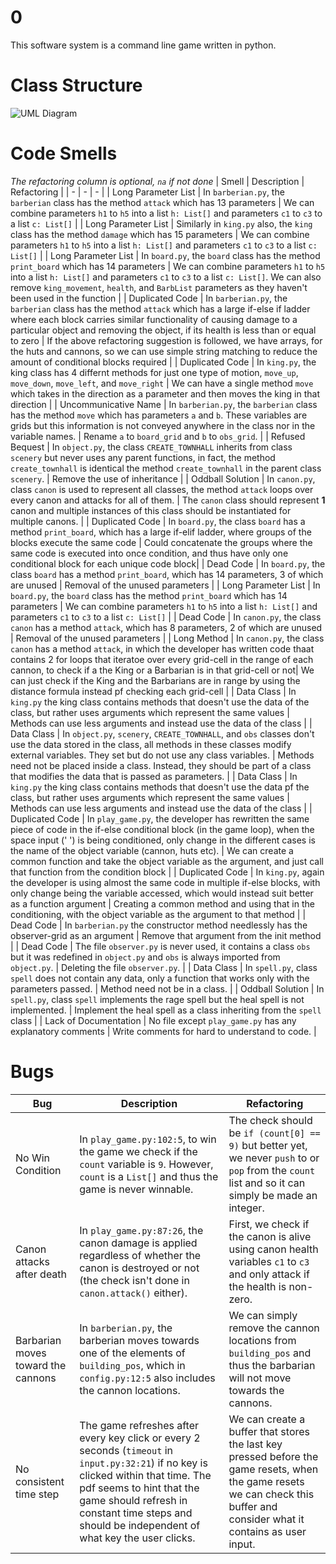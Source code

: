 # 0
This software system is a command line game written in python.

# Class Structure
![UML Diagram](https://www.linkpicture.com/q/dass_a2_uml_2.png)

# Code Smells
*The refactoring column is optional, `na` if not done*
| Smell | Description | Refactoring |
| - | - | - |
| Long Parameter List | In `barberian.py`, the `barberian` class has the method `attack` which has 13 parameters | We can combine parameters `h1` to `h5` into a list `h: List[]` and parameters `c1` to `c3` to a list `c: List[]` |
| Long Parameter List | Similarly in `king.py` also, the `king` class has the method `damage` which has 15 parameters | We can combine parameters `h1` to `h5` into a list `h: List[]` and parameters `c1` to `c3` to a list `c: List[]` |
| Long Parameter List | In `board.py`, the `board` class has the method `print_board` which has 14 parameters | We can combine parameters `h1` to `h5` into a list `h: List[]` and parameters `c1` to `c3` to a list `c: List[]`. We can also remove `king_movement`, `health`, and `BarbList` parameters as they haven't been used in the function |
| Duplicated Code | In `barberian.py`, the `barberian` class has the method `attack` which has a large if-else if ladder where each block carries similar functionality of causing damage to a particular object and removing the object, if its health is less than or equal to zero | If the above refactoring suggestion is followed, we have arrays, for the huts and cannons, so we can use simple string matching to reduce the amount of conditional blocks required |
| Duplicated Code | In `king.py`, the king class has 4 differnt methods for just one type of motion, `move_up`, `move_down`, `move_left`, and `move_right` | We can have a single method `move` which takes in the direction as a parameter and then moves the king in that direction |
| Uncommunicative Name | In `barberian.py`, the `barberian` class has the method `move` which has parameters `a` and `b`. These variables are grids but this information is not conveyed anywhere in the class nor in the variable names. | Rename `a` to `board_grid` and `b` to `obs_grid`. |
| Refused Bequest | In `object.py`, the class `CREATE_TOWNHALL` inherits from class `scenery` but never uses any parent functions, in fact, the method `create_townhall` is identical the method `create_townhall` in the parent class `scenery`. | Remove the use of inheritance |
| Oddball Solution | In `canon.py`, class `canon` is used to represent all classes, the method `attack` loops over every canon and attacks for all of them. | The `canon` class should represent **1** canon and multiple instances of this class should be instantiated for multiple canons. |
| Duplicated Code | In `board.py`, the class `board` has a method `print_board`, which has a large if-elif ladder, where groups of the blocks execute the same code | Could concatenate the groups where the same code is executed into once condition, and thus have only one conditional block for each unique code block|
| Dead Code | In `board.py`, the class `board` has a method `print_board`, which has 14 parameters, 3 of which are unused | Removal of the unused parameters |
| Long Parameter List | In `board.py`, the `board` class has the method `print_board` which has 14 parameters | We can combine parameters `h1` to `h5` into a list `h: List[]` and parameters `c1` to `c3` to a list `c: List[]` |
| Dead Code | In `canon.py`, the class `canon` has a method `attack`, which has 8 parameters, 2 of which are unused | Removal of the unused parameters |
| Long Method | In `canon.py`, the class `canon` has a method `attack`, in which the developer has written code thaat contains 2 for loops that iteratoe over every grid-cell in the range of each cannon, to check if a the King or a Barbarian is in that grid-cell or not| We can just check if the King and the Barbarians are in range by using the distance formula instead pf checking each grid-cell |
| Data Class | In `king.py` the king class contains methods that doesn't use the data of the class, but rather uses arguments which represent the same values | Methods can use less arguments and instead use the data of the class |
| Data Class | In `object.py`, `scenery`, `CREATE_TOWNHALL`, and `obs` classes don't use the data stored in the class, all methods in these classes modify external variables. They set but do not use any class variables. | Methods need not be placed inside a class. Instead, they should be part of a class that modifies the data that is passed as parameters. |
| Data Class | In `king.py` the king class contains methods that doesn't use the data pf the class, but rather uses arguments which represent the same values | Methods can use less arguments and instead use the data of the class | 
| Duplicated Code | In `play_game.py`, the developer has rewritten the same piece of code in the if-else conditional block (in the game loop), when the space input (' ') is being conditioned, only change in the different cases is the name of the object variable (cannon, huts etc). | We can create a common function and take the object variable as the argument, and just call that function from the condition block | 
| Duplicated Code | In `king.py`, again the developer is using almost the same code in multiple if-else blocks, with only change being the variable accessed, which would instead suit better as a function argument | Creating a common method and using that in the conditioning, with the object variable as the argument to that method | 
| Dead Code | In `barberian.py` the constructor method needlessly has the observer-grid as an argument | Remove that argument from the init method | 
| Dead Code | The file `observer.py` is never used, it contains a class `obs` but it was redefined in `object.py` and `obs` is always imported from `object.py`. | Deleting the file `observer.py`. |
| Data Class | In `spell.py`, class `spell` does not contain any data, only a function that works only with the parameters passed. | Method need not be in a class. |
| Oddball Solution | In `spell.py`, class `spell` implements the rage spell but the heal spell is not implemented. | Implement the heal spell as a class inheriting from the `spell` class |
| Lack of Documentation | No file except `play_game.py` has any explanatory comments | Write comments for hard to understand to code. |

# Bugs
| Bug | Description | Refactoring |
| - | - | - |
| No Win Condition | In `play_game.py:102:5`, to win the game we check if the `count` variable is `9`. However, `count` is a `List[]` and thus the game is never winnable. | The check should be `if (count[0] == 9)` but better yet, we never `push` to or `pop` from the `count` list and so it can simply be made an integer. |
| Canon attacks after death | In `play_game.py:87:26`, the canon damage is applied regardless of whether the canon is destroyed or not (the check isn't done in `canon.attack()` either). | First, we check if the canon is alive using canon health variables `c1` to `c3` and only attack if the health is non-zero. |
| Barbarian moves toward the cannons | In `barberian.py`, the barberian moves towards one of the elements of `building_pos`, which in `config.py:12:5` also includes the cannon locations. | We can simply remove the cannon locations from `building_pos` and thus the barbarian will not move towards the cannons. |
| No consistent time step | The game refreshes after every key click or every 2 seconds (`timeout` in `input.py:32:21`) if no key is clicked within that time. The pdf seems to hint that the game should refresh in constant time steps and should be independent of what key the user clicks. | We can create a buffer that stores the last key pressed before the game resets, when the game resets we can check this buffer and consider what it contains as user input. |